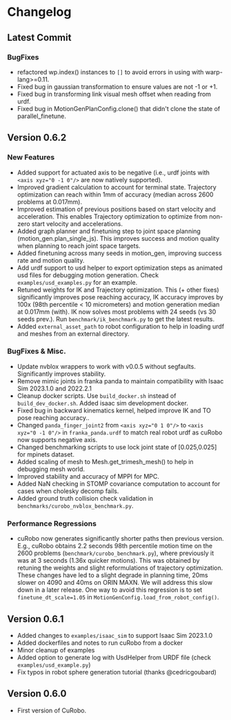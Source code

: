 <!--
Copyright (c) 2023 NVIDIA CORPORATION & AFFILIATES. All rights reserved.

NVIDIA CORPORATION, its affiliates and licensors retain all intellectual
property and proprietary rights in and to this material, related
documentation and any modifications thereto. Any use, reproduction,
disclosure or distribution of this material and related documentation
without an express license agreement from NVIDIA CORPORATION or
its affiliates is strictly prohibited.
-->
# Changelog
## Latest Commit
### BugFixes
- refactored wp.index() instances to `[]` to avoid errors in using with warp-lang>=0.11.
- Fixed bug in gaussian transformation to ensure values are not -1 or +1.
- Fixed bug in transforming link visual mesh offset when reading from urdf. 
- Fixed bug in MotionGenPlanConfig.clone() that didn't clone the state of parallel_finetune.
## Version 0.6.2
### New Features
- Added support for actuated axis to be negative (i.e., urdf joints with `<axis xyz="0 -1 0"/>` are
now natively supported).
- Improved gradient calculation to account for terminal state. Trajectory optimization can reach 
within 1mm of accuracy (median across 2600 problems at 0.017mm).
- Improved estimation of previous positions based on start velocity and acceleration. This enables 
Trajectory optimization to optimize from non-zero start velocity and accelerations.
- Added graph planner and finetuning step to joint space planning (motion_gen.plan_single_js). This
improves success and motion quality when planning to reach joint space targets.
- Added finetuning across many seeds in motion_gen, improving success rate and motion quality.
- Add urdf support to usd helper to export optimization steps as animated usd files for debugging 
motion generation. Check `examples/usd_examples.py` for an example.
- Retuned weights for IK and Trajectory optimization. This (+ other fixes) significantly improves 
pose reaching accuracy, IK accuracy improves by 100x (98th percentile < 10 micrometers) and motion 
generation median at 0.017mm (with). IK now solves most problems with 24 seeds (vs 30 seeds prev.).
Run `benchmark/ik_benchmark.py` to get the latest results.
- Added `external_asset_path` to robot configuration to help in loading urdf and meshes from an 
external directory.

### BugFixes & Misc.
- Update nvblox wrappers to work with v0.0.5 without segfaults. Significantly improves stability.
- Remove mimic joints in franka panda to maintain compatibility with Isaac Sim 2023.1.0 and 2022.2.1
- Cleanup docker scripts. Use `build_docker.sh` instead of `build_dev_docker.sh`. Added isaac sim 
development docker.
- Fixed bug in backward kinematics kernel, helped improve IK and TO pose reaching accuracy.. 
- Changed `panda_finger_joint2` from `<axis xyz="0 1 0"/>`
 to `<axis xyz="0 -1 0"/>` in `franka_panda.urdf` to match real robot urdf as cuRobo now supports
 negative axis.
- Changed benchmarking scripts to use lock joint state of [0.025,0.025] for mpinets dataset. 
- Added scaling of mesh to Mesh.get_trimesh_mesh() to help in debugging mesh world.
- Improved stability and accuracy of MPPI for MPC.
- Added NaN checking in STOMP covariance computation to account for cases when cholesky decomp 
fails.
- Added ground truth collision check validation in `benchmarks/curobo_nvblox_benchmark.py`.

### Performance Regressions
- cuRobo now generates significantly shorter paths then previous version. E.g., cuRobo obtains
2.2 seconds 98th percentile motion time on the 2600 problems (`benchmark/curobo_benchmark.py`), where
previously it was at 3 seconds (1.36x quicker motions). This was obtained by retuning the weights and
slight reformulations of trajectory optimization. These changes have led to a slight degrade in 
planning time, 20ms slower on 4090 and 40ms on ORIN MAXN. We will address this slow down in a later
release. One way to avoid this regression is to set `finetune_dt_scale=1.05` in 
`MotionGenConfig.load_from_robot_config()`.

## Version 0.6.1

- Added changes to `examples/isaac_sim` to support Isaac Sim 2023.1.0
- Added dockerfiles and notes to run cuRobo from a docker
- Minor cleanup of examples
- Added option to generate log with UsdHelper from URDF file (check `examples/usd_example.py`)
- Fix typos in robot sphere generation tutorial (thanks @cedricgoubard)

## Version 0.6.0

- First version of CuRobo.
